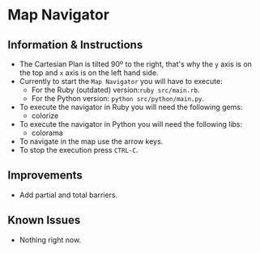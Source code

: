 # Map Navigator

## Information & Instructions

* The Cartesian Plan is tilted 90º to the right, that's why the `y` axis is on the top and `x` axis is on the left hand side.
* Currently to start the `Map Navigator` you will have to execute:
  * For the Ruby (outdated) version:`ruby src/main.rb`.
  * For the Python version: `python src/python/main.py`.
* To execute the navigator in Ruby you will need the following gems:
  * colorize
* To execute the navigator in Python you will need the following libs:
  * colorama
* To navigate in the map use the arrow keys.
* To stop the execution press `CTRL-C`.

## Improvements

* Add partial and total barriers.

## Known Issues

* Nothing right now.
